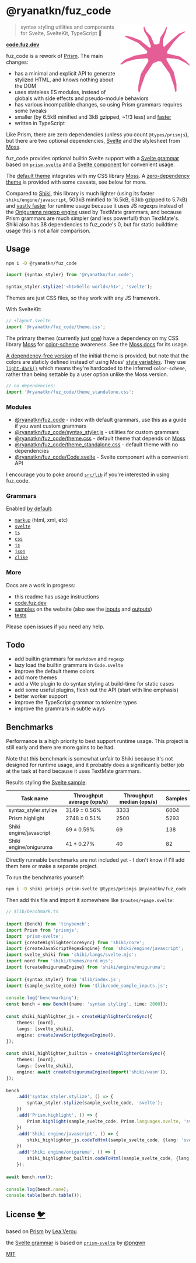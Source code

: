 # @ryanatkn/fuz_code

[<img src="static/logo.svg" alt="a friendly pink spider facing you" align="right" width="192" height="192">](https://code.fuz.dev/)

> syntax styling utilities and components for Svelte, SvelteKit, TypeScript 🎨

**[code.fuz.dev](https://code.fuz.dev/)**

fuz_code is a rework of [Prism](https://github.com/PrismJS/prism). The main changes:

- has a minimal and explicit API to generate stylized HTML, and knows nothing about the DOM
- uses stateless ES modules, instead of globals with side effects and pseudo-module behaviors
- has various incompatible changes, so using Prism grammars requires some tweaks
- smaller (by 6.5kB minified and 3kB gzipped, ~1/3 less) and [faster](#benchmarks)
- written in TypeScript

Like Prism, there are zero dependencies (unless you count `@types/prismjs`),
but there are two optional dependencies,
[Svelte](https://svelte.dev/) and the stylesheet from [Moss](https://github.com/ryanatkn/moss).

fuz_code provides optional builtin Svelte support
with a [Svelte grammar](src/lib/grammar_svelte.ts)
based on [`prism-svelte`](https://github.com/pngwn/prism-svelte)
and a [Svelte component](src/lib/Code.svelte) for convenient usage.

The [default theme](src/lib/theme.css) integrates
with my CSS library [Moss](https://github.com/ryanatkn/moss).
A [zero-dependency theme](src/lib/theme_standalone.css)
is provided with some caveats, see below for more.

Compared to [Shiki](https://github.com/shikijs/shiki),
this library is much lighter
(using its faster `shiki/engine/javascript`, 503kB minified to 16.5kB, 63kb gzipped to 5.7kB)
and [vastly faster](#benchmarks)
for runtime usage because it uses JS regexps instead of
the [Onigurama regexp engine](https://shiki.matsu.io/guide/regex-engines)
used by TextMate grammars,
and because Prism grammars are much simpler (and less powerful!) than TextMate's.
Shiki also has 38 dependencies to fuz_code's 0,
but for static buildtime usage this is not a fair comparison.

## Usage

```bash
npm i -D @ryanatkn/fuz_code
```

```ts
import {syntax_styler} from '@ryanatkn/fuz_code';

syntax_styler.stylize('<h1>hello world</h1>', 'svelte');
```

Themes are just CSS files, so they work with any JS framework.

With SvelteKit:

```ts
// +layout.svelte
import '@ryanatkn/fuz_code/theme.css';
```

The primary themes (currently just [one](src/lib/theme.css)) have a dependency
on my CSS library [Moss](https://github.com/ryanatkn/moss)
for [color-scheme](https://moss.ryanatkn.com/library/themes) awareness.
See the [Moss docs](https://moss.ryanatkn.com/) for its usage.

[A dependency-free version](src/lib/theme_standalone.css) of the initial theme is provided,
but note that the colors are staticly defined instead of using
Moss' [style variables](https://moss.ryanatkn.com/library/variables).
They use [`light-dark()`](https://developer.mozilla.org/en-US/docs/Web/CSS/color_value/light-dark)
which means they're hardcoded to the inferred `color-scheme`,
rather than being settable by a user option unlike the Moss version.

```ts
// no dependencies:
import '@ryanatkn/fuz_code/theme_standalone.css';
```

### Modules

- [@ryanatkn/fuz_code](src/lib/index.ts) - index with default grammars,
  use this as a guide if you want custom grammars
- [@ryanatkn/fuz_code/syntax_styler.js](src/lib/syntax_styler.ts) - utilities for custom grammars
- [@ryanatkn/fuz_code/theme.css](src/lib/theme.css) -
  default theme that depends on [Moss](https://github.com/ryanatkn/moss)
- [@ryanatkn/fuz_code/theme_standalone.css](src/lib/theme_standalone.css) -
  default theme with no dependencies
- [@ryanatkn/fuz_code/Code.svelte](src/lib/Code.svelte) -
  Svelte component with a convenient API

I encourage you to poke around [`src/lib`](src/lib) if you're interested in using fuz_code.

### Grammars

Enabled [by default](src/lib/index.ts):

- [`markup`](src/lib/grammar_markup.ts) (html, xml, etc)
- [`svelte`](src/lib/grammar_svelte.ts)
- [`ts`](src/lib/grammar_ts.ts)
- [`css`](src/lib/grammar_css.ts)
- [`js`](src/lib/grammar_js.ts)
- [`json`](src/lib/grammar_json.ts)
- [`clike`](src/lib/grammar_clike.ts)

### More

Docs are a work in progress:

- this readme has usage instructions
- [code.fuz.dev](https://code.fuz.dev/)
- [samples](https://code.fuz.dev/samples) on the website
  (also see the [inputs](src/lib/code_sample_inputs.ts)
  and [outputs](src/lib/code_sample_outputs.ts))
- [tests](src/lib/syntax_styler.test.ts)

Please open issues if you need any help.

## Todo

- add builtin grammars for `markdown` and `regexp`
- lazy load the builtin grammars in `Code.svelte`
- improve the default theme colors
- add more themes
- add a Vite plugin to do syntax styling at build-time for static cases
- add some useful plugins, flesh out the API (start with line emphasis)
- better worker support
- improve the TypeScript grammar to tokenize types
- improve the grammars in subtle ways

## Benchmarks

Performance is a high priority to best support runtime usage.
This project is still early and there are more gains to be had.

Note that this benchmark is somewhat unfair to Shiki
because it's not designed for runtime usage,
and it probably does a significantly better job at the task at hand
because it uses TextMate grammars.

Results styling the [Svelte sample](src/lib/code_sample_inputs.ts):

| Task name               | Throughput average (ops/s) | Throughput median (ops/s) | Samples |
| ----------------------- | -------------------------- | ------------------------- | ------- |
| syntax_styler.stylize   | 3149 ± 0.56%               | 3333                      | 6004    |
| Prism.highlight         | 2748 ± 0.51%               | 2500                      | 5293    |
| Shiki engine/javascript | 69 ± 0.59%                 | 69                        | 138     |
| Shiki engine/oniguruma  | 41 ± 0.27%                 | 40                        | 82      |

Directly runnable benchmarks are not included yet -
I don't know if I'll add them here or make a separate project.

To run the benchmarks yourself:

```bash
npm i -D shiki prismjs prism-svelte @types/prismjs @ryanatkn/fuz_code
```

Then add this file and import it somewhere like `$routes/+page.svelte`:

```ts
// $lib/benchmark.ts

import {Bench} from 'tinybench';
import Prism from 'prismjs';
import 'prism-svelte';
import {createHighlighterCoreSync} from 'shiki/core';
import {createJavaScriptRegexEngine} from 'shiki/engine/javascript';
import svelte_shiki from 'shiki/langs/svelte.mjs';
import nord from 'shiki/themes/nord.mjs';
import {createOnigurumaEngine} from 'shiki/engine/oniguruma';

import {syntax_styler} from '$lib/index.js';
import {sample_svelte_code} from '$lib/code_sample_inputs.js';

console.log('benchmarking');
const bench = new Bench({name: 'syntax styling', time: 2000});

const shiki_highlighter_js = createHighlighterCoreSync({
	themes: [nord],
	langs: [svelte_shiki],
	engine: createJavaScriptRegexEngine(),
});

const shiki_highlighter_builtin = createHighlighterCoreSync({
	themes: [nord],
	langs: [svelte_shiki],
	engine: await createOnigurumaEngine(import('shiki/wasm')),
});

bench
	.add('syntax_styler.stylize', () => {
		syntax_styler.stylize(sample_svelte_code, 'svelte');
	})
	.add('Prism.highlight', () => {
		Prism.highlight(sample_svelte_code, Prism.languages.svelte, 'svelte');
	})
	.add('Shiki engine/javascript', () => {
		shiki_highlighter_js.codeToHtml(sample_svelte_code, {lang: 'svelte', theme: 'nord'});
	})
	.add('Shiki engine/oniguruma', () => {
		shiki_highlighter_builtin.codeToHtml(sample_svelte_code, {lang: 'svelte', theme: 'nord'});
	});

await bench.run();

console.log(bench.name);
console.table(bench.table());
```

## License [🐦](https://wikipedia.org/wiki/Free_and_open-source_software)

based on [Prism](https://github.com/PrismJS/prism)
by [Lea Verou](https://lea.verou.me/)

the [Svelte grammar](src/lib/grammar_svelte.ts)
is based on [`prism-svelte`](https://github.com/pngwn/prism-svelte)
by [@pngwn](https://github.com/pngwn)

[MIT](LICENSE)
